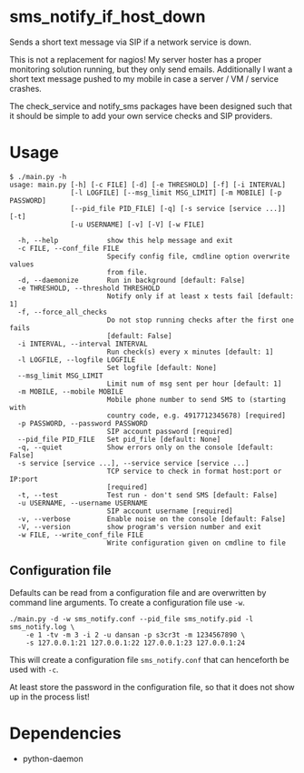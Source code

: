 sms_notify_if_host_down
=======================

Sends a short text message via SIP if a network service is down.


This is not a replacement for nagios!
My server hoster has a proper monitoring solution running, but they only send emails. Additionally I want a short text message pushed to my mobile in case a server / VM / service crashes.

The check_service and notify_sms packages have been designed such that it should be simple to add your own service checks and SIP providers.

Usage
=====

```
$ ./main.py -h
usage: main.py [-h] [-c FILE] [-d] [-e THRESHOLD] [-f] [-i INTERVAL]
               [-l LOGFILE] [--msg_limit MSG_LIMIT] [-m MOBILE] [-p PASSWORD]
               [--pid_file PID_FILE] [-q] [-s service [service ...]] [-t]
               [-u USERNAME] [-v] [-V] [-w FILE]

  -h, --help            show this help message and exit
  -c FILE, --conf_file FILE
                        Specify config file, cmdline option overwrite values
                        from file.
  -d, --daemonize       Run in background [default: False]
  -e THRESHOLD, --threshold THRESHOLD
                        Notify only if at least x tests fail [default: 1]
  -f, --force_all_checks
                        Do not stop running checks after the first one fails
                        [default: False]
  -i INTERVAL, --interval INTERVAL
                        Run check(s) every x minutes [default: 1]
  -l LOGFILE, --logfile LOGFILE
                        Set logfile [default: None]
  --msg_limit MSG_LIMIT
                        Limit num of msg sent per hour [default: 1]
  -m MOBILE, --mobile MOBILE
                        Mobile phone number to send SMS to (starting with
                        country code, e.g. 4917712345678) [required]
  -p PASSWORD, --password PASSWORD
                        SIP account password [required]
  --pid_file PID_FILE   Set pid_file [default: None]
  -q, --quiet           Show errors only on the console [default: False]
  -s service [service ...], --service service [service ...]
                        TCP service to check in format host:port or IP:port
                        [required]
  -t, --test            Test run - don't send SMS [default: False]
  -u USERNAME, --username USERNAME
                        SIP account username [required]
  -v, --verbose         Enable noise on the console [default: False]
  -V, --version         show program's version number and exit
  -w FILE, --write_conf_file FILE
                        Write configuration given on cmdline to file
```

Configuration file
------------------

Defaults can be read from a configuration file and are overwritten by command line arguments.
To create a configuration file use `-w`.

```
./main.py -d -w sms_notify.conf --pid_file sms_notify.pid -l sms_notify.log \
    -e 1 -tv -m 3 -i 2 -u dansan -p s3cr3t -m 1234567890 \
    -s 127.0.0.1:21 127.0.0.1:22 127.0.0.1:23 127.0.0.1:24
```

This will create a configuration file `sms_notify.conf` that can henceforth be used with `-c`.

At least store the password in the configuration file, so that it does not show up in the process list!

Dependencies
============

- python-daemon
